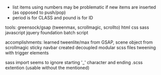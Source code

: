 - list items using numbers may be problematic if new items are inserted (as opposed to push/pop)
- period is for CLASS and pound is for ID

tools:
greensock/gsap (tweenmax, scrollmagic, scrollto)
html
css
sass
javascript
jquery
foundation
batch script

accomplishments:
learned tweenlite/max from GSAP, scene object from scrollmagic
sticky navbar
created decoupled modular scss files
tweening with trigger elements

sass import seems to ignore starting '_' character and ending .scss extention (usable without the mentioned)
